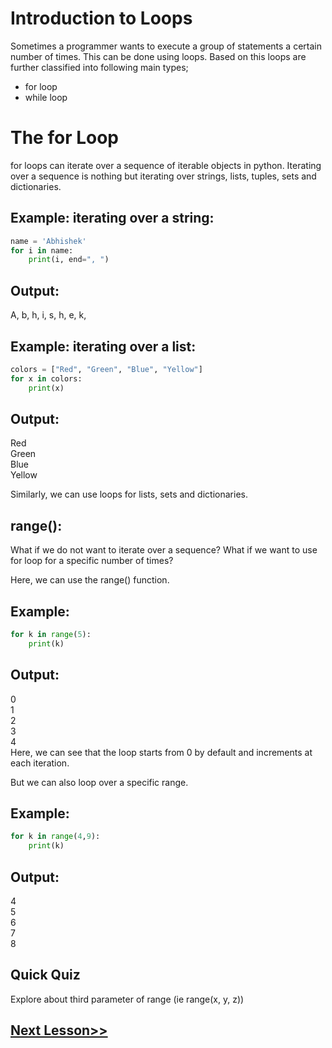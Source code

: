 
# Introduction to Loops
Sometimes a programmer wants to execute a group of statements a certain number of times. This can be done using loops. Based on this loops are further classified into following main types; 
- for loop
- while loop 
# The for Loop
for loops can iterate over a sequence of iterable objects in python. Iterating over a sequence is nothing but iterating over strings, lists, tuples, sets and dictionaries.

## Example: iterating over a string:

```python 
name = 'Abhishek'
for i in name:
    print(i, end=", ")
```
## Output:

A, b, h, i, s, h, e, k,
 

## Example: iterating over a list:

``` python 
colors = ["Red", "Green", "Blue", "Yellow"]
for x in colors:
    print(x)
```
## Output:

Red\
Green\
Blue\
Yellow

Similarly, we can use loops for lists, sets and dictionaries.
## range():
What if we do not want to iterate over a sequence? What if we want to use for loop for a specific number of times?

Here, we can use the range() function.

## Example:
```python
for k in range(5):
    print(k)
```
## Output:

0\
1\
2\
3\
4\
Here, we can see that the loop starts from 0 by default and increments at each iteration.

 

But we can also loop over a specific range.

## Example:
```python
for k in range(4,9):
    print(k)
```
## Output:

4\
5\
6\
7\
8

## Quick Quiz
Explore about third parameter of range (ie range(x, y, z))
## [Next Lesson>>](https://replit.com/@codewithharry/18-Day18-While-Loops)
